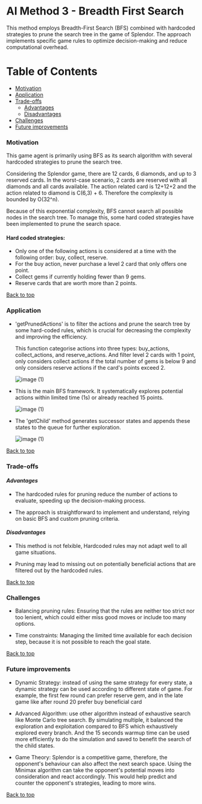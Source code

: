 # AI Method 3 - Breadth First Search

This method employs Breadth-First Search (BFS) combined with hardcoded strategies to prune the search tree in the game of Splendor. The approach implements specific game rules to optimize decision-making and reduce computational overhead.

# Table of Contents
  * [Motivation](#motivation)
  * [Application](#application)
  * [Trade-offs](#trade-offs)     
     - [Advantages](#advantages)
     - [Disadvantages](#disadvantages)
  * [Challenges](#challenges)
  * [Future improvements](#future-improvements)



### Motivation  
This game agent is primarily using BFS as its search algorithm with several hardcoded strategies to prune the search tree. 

Considering the Splendor game, there are 12 cards, 6 diamonds, and up to 3 reserved cards. In the worst-case scenario, 2 cards are reserved with all diamonds and all cards available. The action related card is 12+12+2 and the action related to diamond is C(6,3) + 6. Therefore the complexity is bounded by O(32^n).

Because of this exponential complexity, BFS cannot search all possible nodes in the search tree. To manage this, some hard coded strategies have been implemented to prune the search space.

#### Hard coded strategies:
- Only one of the following actions is considered at a time with the following order: buy, collect, reserve.
- For the buy action, never purchase a level 2 card that only offers one point.
- Collect gems if currently holding fewer than 9 gems.
- Reserve cards that are worth more than 2 points.


[Back to top](#table-of-contents)

### Application 
* 'getPrunedActions' is to filter the actions and prune the search tree by some hard-coded rules, which is crucial for decreasing the complexity and improving the efficiency.

  This function categorise actions into three types: buy_actions, collect_actions, and reserve_actions. And filter level 2 cards with 1 point, only considers collect actions if the total number of gems is below 9 and only considers reserve actions if the card's points exceed 2.
  

  ![image (1)](images/BFS/prunedaction.png)



* This is the main BFS framework. It systematically explores potential actions within limited time (1s) or already reached 15 points.

  ![image (1)](images/BFS/selectAction.png)

* The 'getChild' method generates successor states and appends these states to the queue for further exploration.

  ![image (1)](images/BFS/getChild.png)

[Back to top](#table-of-contents)

### Trade-offs  
#### *Advantages*  
- The hardcoded rules for pruning reduce the number of actions to evaluate, speeding up the decision-making process.

- The approach is straightforward to implement and understand, relying on basic BFS and custom pruning criteria.

#### *Disadvantages*
- This method is not felxible, Hardcoded rules may not adapt well to all game situations.

- Pruning may lead to missing out on potentially beneficial actions that are filtered out by the hardcoded rules.

[Back to top](#table-of-contents)

### Challenges
- Balancing pruning rules: Ensuring that the rules are neither too strict nor too lenient, which could either miss good moves or include too many options.

- Time constraints: Managing the limited time available for each decision step, because it is not possible to reach the goal state.

[Back to top](#table-of-contents)



### Future improvements  
- Dynamic Strategy: instead of using the same strategy for every state, a dynamic strategy can be used according to different state of game. For example, the first few round can prefer reserve gem, and in the late game like after round 20 prefer buy beneficial card

- Advanced Algorithm: use other algorithm instead of exhaustive search like Monte Carlo tree search. By simulating multiple, it balanced the exploration and exploitation compared to BFS which exhaustively explored every branch. And the 15 seconds warmup time can be used more efficiently to do the simulation and saved to benefit the search of the child states.

- Game Theory: Splendor is a competitive game, therefore, the opponent's behaviour can also affect the next search space. Using the Minimax algorithm can take the opponent's potential moves into consideration and react accordingly. This would help predict and counter the opponent's strategies, leading to more wins.


[Back to top](#table-of-contents)